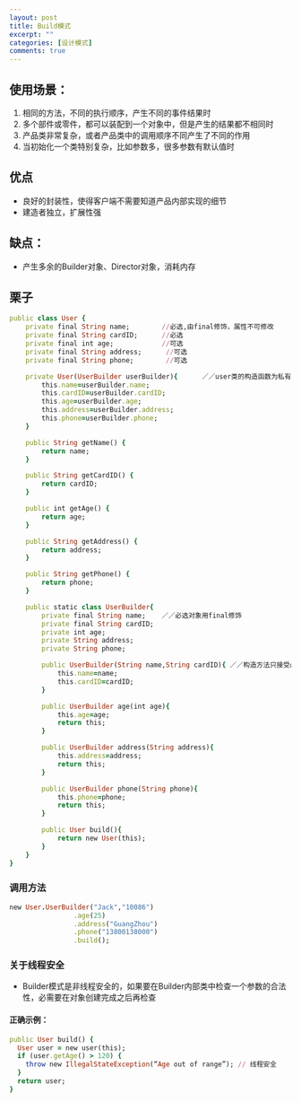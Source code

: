 ```yaml
---
layout: post
title: Build模式
excerpt: ""
categories: [设计模式]
comments: true
---
```

## 使用场景：
1. 相同的方法，不同的执行顺序，产生不同的事件结果时
2. 多个部件或零件，都可以装配到一个对象中，但是产生的结果都不相同时
3. 产品类非常复杂，或者产品类中的调用顺序不同产生了不同的作用
4. 当初始化一个类特别复杂，比如参数多，很多参数有默认值时

## 优点
* 良好的封装性，使得客户端不需要知道产品内部实现的细节
* 建造者独立，扩展性强

## 缺点：
* 产生多余的Builder对象、Director对象，消耗内存

## 栗子

```ruby 
public class User {
    private final String name;        //必选,由final修饰，属性不可修改
    private final String cardID;      //必选
    private final int age;            //可选
    private final String address;      //可选
    private final String phone;        //可选

    private User(UserBuilder userBuilder){      ／／user类的构造函数为私有的
        this.name=userBuilder.name;
        this.cardID=userBuilder.cardID;
        this.age=userBuilder.age;
        this.address=userBuilder.address;
        this.phone=userBuilder.phone;
    }

    public String getName() {
        return name;
    }

    public String getCardID() {
        return cardID;
    }

    public int getAge() {
        return age;
    }

    public String getAddress() {
        return address;
    }

    public String getPhone() {
        return phone;
    }

    public static class UserBuilder{
        private final String name;    ／／必选对象用final修饰
        private final String cardID;
        private int age;
        private String address;
        private String phone;

        public UserBuilder(String name,String cardID){ ／／构造方法只接受必传的参数
            this.name=name;
            this.cardID=cardID;
        }

        public UserBuilder age(int age){
            this.age=age;
            return this;
        }

        public UserBuilder address(String address){
            this.address=address;
            return this;
        }

        public UserBuilder phone(String phone){
            this.phone=phone;
            return this;
        }

        public User build(){
            return new User(this);
        }
    }
}
```
### 调用方法
```ruby 
new User.UserBuilder("Jack","10086")
                .age(25)
                .address("GuangZhou")
                .phone("13800138000")
                .build();
```                
### 关于线程安全
* Builder模式是非线程安全的，如果要在Builder内部类中检查一个参数的合法性，必需要在对象创建完成之后再检查

#### 正确示例：

```ruby 
public User build() {
  User user = new user(this);
  if (user.getAge() > 120) {
    throw new IllegalStateException(“Age out of range”); // 线程安全
  }
  return user;
}
```